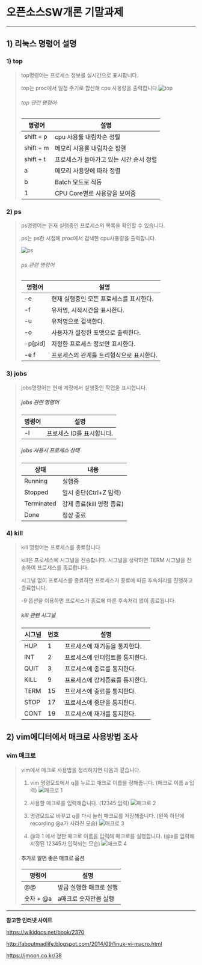 # 오픈소스SW개론 기말과제
---
## 1) 리눅스 명령어 설명

### 1) top

>top명령어는 프로세스 정보를 실시간으로 표시합니다.
>
> top는 proc에서 일정 주기로 합산해 cpu 사용량을 출력합니다.![top](https://user-images.githubusercontent.com/106601987/171206396-a0595baa-8cd5-4d11-a7f1-96a27960280a.png)
>
>
> ###### top 관련 명령어
>|명령어|설명|
>|--------|-----|
>|shift + p |cpu 사용률 내림차순 정렬|
>|shift + m |메모리 사용률 내림차순 정렬|
>|shift + t|프로세스가 돌아가고 있는 시간 순서 정렬|
>|a|메모리 사용량에 따라 정렬|
>|b|Batch 모드로 작동|
>|1|CPU Core별로 사용량을 보여줌|

### 2) ps

> ps명령어는 현재 실행중인 프로세스의 목록을 확인할 수 있습니다.
> 
> 
> ps는 ps한 시점에 proc에서 검색한 cpu사용량을 출력합니다.
>  
>    ![ps](https://user-images.githubusercontent.com/106601987/171209774-ea7c363e-cb5d-4421-8399-2ba36197d5a8.png)
> ###### ps 관련 명령어
>|명령어|설명|
>|--------|-----|
>|-e|현재 실행중인 모든 프로세스를 표시한다.|
>|-f|유저명, 시작시간을 표시한다.|
>|-u|유저명으로 검색한다.|
>|-o|사용자가 설정한 포맷으로 출력한다.|
>|-p[pid]|지정한 프로세스 정보만 표시한다.|
>|-e f|프로세스의 관계를 트리형식으로 표시한다.|

### 3) jobs

> jobs명령어는 현재 계정에서 실행중인 작업을 표시합니다.
> ##### jobs 관련 명령어
> |명령어|설명|
> |---|---|
> |-l|프로세스 ID를 표시합니다.|
> ##### jobs 사용시 프로세스 상태
> |상태|내용|
> |----|----|
> |Running|실행중|
> |Stopped|일시 중단(Ctrl+Z 입력)|
> |Terminated|강제 종료(kill 명령 종료)|
> |Done|정상 종료|

### 4) kill

> kill 명령어는 프로세스를 종료합니다
>
> kill은 프로세스에 시그널을 전송합니다. 시그널을 생략하면 TERM 시그널을 전송하여 프로세스를 종료합니다.
> 
> 시그널 없이 프로세스를 종료하면 프로세스가 종료에 따른 후속처리를 진행하고 종료합니다.
>
> -9 옵션을 이용하면 프로세스가 종료에 따른 후속처리 없이 종료됩니다.
> ##### kill 관련 시그널
> |시그널|번호|설명|
> |---|---|---|
> |HUP|1|프로세스에 재기동을 통지한다.|
> |INT|2|프로세스에 인터럽트를 통지한다.|
> |QUIT|3|프로세스에 종료를 통지한다.|
> |KILL|9|프로세스에 강제종료를 통지한다.|
> |TERM|15|프로세스에 종료를 통지한다.|
> |STOP|17|프로세스에 중단을 통지한다.|
> |CONT|19|프로세스에 재개를 통지한다.|
> 



## 2) vim에디터에서 매크로 사용방법 조사

### vim 매크로

> vim에서 매크로 사용법을 정리하자면 다음과 같습니다.
> 
> 1. vim 명령모드에서 q를 누르고 매크로 이름을 정해줍니다. (매크로 이름 a 입력)
>![매크로 1](https://user-images.githubusercontent.com/106601987/171358747-72caa993-fd47-4a4e-907d-0e9edb07fecb.png)
>
> 2. 사용할 매크로를 입력해줍니다. (12345 입력)
>![매크로 2](https://user-images.githubusercontent.com/106601987/171358761-a8a13be7-54d5-426f-bf2a-fdd9982e89bf.png)
>
> 3. 명령모드로 바꾸고 q를 다시 눌러 매크로를 저장해줍니다. (왼쪽 하단에 recording @a가 사라진 모습)
>![매크로 3](https://user-images.githubusercontent.com/106601987/171358774-1ec1a315-4438-4a09-8308-c9e8cc9fcaaa.png)
>
> 4. @와 1 에서 정한 매크로 이름을 입력해 매크로를 실행합니다. (@a를 입력해 지정된 12345가 입력되는 모습)
>![매크로 4](https://user-images.githubusercontent.com/106601987/171358783-22646e37-ce8f-4fde-93ea-ed45236cc573.png)
>
> #### 추가로 알면 좋은 매크로 옵션
> |명령어|설명|
> |---|---|
> |@@|방금 실행한 매크로 실행| 
> |숫자 + @a|a매크로 숫자만큼 실행|

------

**참고한 인터넷 사이트**

<https://wikidocs.net/book/2370>

<http://aboutmadlife.blogspot.com/2014/09/linux-vi-macro.html>

<https://jmoon.co.kr/38>

